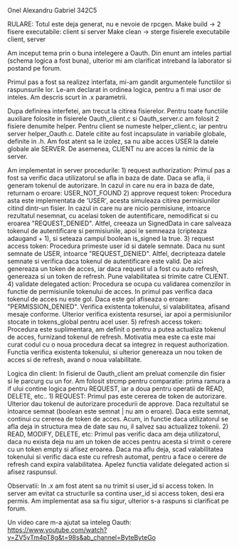 Onel Alexandru Gabriel 342C5

RULARE:
      Totul este deja generat, nu e nevoie de rpcgen.
      Make build -> 2 fisere executabile: client si server
      Make clean -> sterge fisierele executabile client, server

Am inceput tema prin o buna intelegere a Oauth. Din enunt am inteles partial (schema logica a fost buna),
ulterior mi am clarificat intreband la laborator si postand pe forum.

Primul pas a fost sa realizez interfata, mi-am gandit argumentele functiilor si raspunsurile
lor. Le-am declarat in ordinea logica, pentru a fi mai usor de inteles. Am descris scurt in .x parametrii.

Dupa definirea interfetei, am trecut la citirea fisierelor. Pentru toate functiile auxiliare folosite
in fisierele Oauth_client.c si Oauth_server.c am folosit 2 fisiere denumite helper. Pentru client se
numeste helper_client.c, iar pentru server helper_Oauth.c. Datele citite au fost incapsulate in variabile globale,
definite in .h. Am fost atent sa le izolez, sa nu aibe acces USER la datele globale ale SERVER. De asemenea,
CLIENT nu are acces la nimic de la server.

Am implementat in server procedurile: 
              1) request authorization: Primul pas a fost sa verific daca utilizatorul se afla in baza 
de date. Daca se afla, ii generam tokenul de autorizare. In cazul in care nu era in baza de date, returnam
o eroare: USER_NOT_FOUND
              2) approve request token: Procedura asta este implementata de 'USER', acesta simuleaza citirea
permisiunilor citind dintr-un fisier. In cazul in care nu are nicio permisiune, intoarce rezultatul nesemnat,
cu acelasi token de autentificare, nemodificat si cu eroarea "REQUEST_DENIED". Altfel, creeaza un SignedData in
care salveaza tokenul de autentificare si permisiunile, apoi le semneaza (cripteaza adaugand + 1), si seteaza
campul boolean is_signed la true.
              3) request access token: Procedura primeste user id si datele semnate. Daca nu sunt semnate de USER,
intoarce "REQUEST_DENIED". Altfel, decripteaza datele semnate si verifica daca tokenul de autentificare este valid.
De aici genereaza un token de acces, iar daca request ul a fost cu auto refresh, genereaza si un token de refresh. Pune
valabilitatea si trimite catre CLIENT.
              4) validate delegated action: Procedura se ocupa cu validarea comenzilor in functie de permisiunile 
tokenului de acces. In primul pas verifica daca tokenul de acces nu este gol. Daca este gol afiseaza o eroare: 
"PERMISSION_DENIED". Verifica existenta tokenului, si valabilitatea, afisand mesaje conforme. Ulterior verifica
existenta resursei, iar apoi a permisiunilor stocate in tokens_global pentru acel user.
              5) refresh access token: Procedura este suplimentara, am definit o pentru a putea actualiza tokenul de 
acces, furnizand tokenul de refresh. Motivatia mea este ca este mai curat codul cu o noua procedura decat sa integrez in
request authorization. Functia verifica existenta tokenului, si ulterior genereaza un nou token de acces si de refresh, avand
o noua valabilitate.

Logica din client:
                  In fisierul de Oauth_client am preluat comenzile din fisier si le parcurg cu un for. Am folosit
strcmp pentru comparatie: prima ramura a if ului contine logica pentru REQUEST, iar a doua pentru operatii de READ, DELETE, etc..
                  1) REQUEST: Primul pas este cererea de token de autorizare. Ulterior dau tokenul de autorizare procedurii de approve.
Daca rezultatul se intoarce semnat (boolean este semnat | nu am o eroare). Daca este semnat, continui cu cererea de token de acces. Acum,
in functie daca utilizatorul se afla deja in structura mea de date sau nu, il salvez sau actualizez tokenii.
                  2) READ, MODIFY, DELETE, etc: Primul pas verific daca am deja utilizatorul, daca nu exista deja nu am un token de acces
pentru acesta si trimit o cerere cu un token empty si afisez eroarea. Daca ma aflu deja, scad valabilitatea tokenului si verific daca
este cu refresh automat, pentru a face o cerere de refresh cand expira valabilitatea. Apelez functia validate delegated action si afisez
raspunsul.

Observatii:
In .x am fost atent sa nu trimit si user_id si access token.
In server am evitat ca structurile sa contina user_id si access token, desi era permis.
Am implementat asa sa fiu sigur, ulterior s-a raspuns si clarificat pe forum.

Un video care m-a ajutat
sa inteleg Oauth: https://www.youtube.com/watch?v=ZV5yTm4pT8g&t=98s&ab_channel=ByteByteGo
